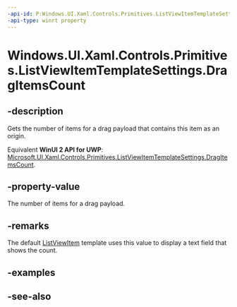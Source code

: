 ```yaml
---
-api-id: P:Windows.UI.Xaml.Controls.Primitives.ListViewItemTemplateSettings.DragItemsCount
-api-type: winrt property
---
```


<!-- Property syntax
public int DragItemsCount { get; }
-->

# Windows.UI.Xaml.Controls.Primitives.ListViewItemTemplateSettings.DragItemsCount

## -description
Gets the number of items for a drag payload that contains this item as an origin.

Equivalent **WinUI 2 API for UWP**: [Microsoft.UI.Xaml.Controls.Primitives.ListViewItemTemplateSettings.DragItemsCount](/windows/winui/api/microsoft.ui.xaml.controls.primitives.listviewitemtemplatesettings.dragitemscount).

## -property-value
The number of items for a drag payload.

## -remarks
The default [ListViewItem](../windows.ui.xaml.controls/listviewitem.md) template uses this value to display a text field that shows the count.

## -examples

## -see-also
